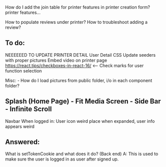 How do I add the join table for printer features in printer creation form?
printer features...

How to populate reviews under printer?
How to troubleshoot adding a review?

## To do:

NEEEEEED TO UPDATE PRINTER DETAIL
User Detail
CSS
Update seeders with proper pictures
Embed video on printer page
https://react.tips/checkboxes-in-react-16/ <-- Check marks for user function selection


Misc:
    - How do I load pictures from public folder, i/o in each component folder?

Splash (Home Page)
    - Fit Media Screen
    - Side Bar
    - Infinite Scroll
---

Navbar
When logged in:
    User icon weird place
    when expanded, user info appears weird

## Answered:

What is setTokenCookie and what does it do? (Back end)
A: This is used to make sure the user is logged in as user after signed up.
